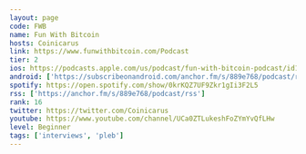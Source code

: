 ```yaml
---
layout: page
code: FWB
name: Fun With Bitcoin
hosts: Coinicarus
link: https://www.funwithbitcoin.com/Podcast
tier: 2
ios: https://podcasts.apple.com/us/podcast/fun-with-bitcoin-podcast/id1481514734
android: ['https://subscribeonandroid.com/anchor.fm/s/889e768/podcast/rss']
spotify: https://open.spotify.com/show/0krKQZ7UF9Zkr1gIi3F2L5
rss: ['https://anchor.fm/s/889e768/podcast/rss']
rank: 16
twitter: https://twitter.com/Coinicarus
youtube: https://www.youtube.com/channel/UCa0ZTLukeshFoZYmYvQfLHw
level: Beginner
tags: ['interviews', 'pleb']
---
```


